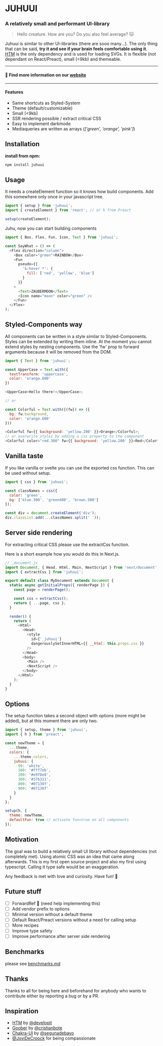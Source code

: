 # JUHUUI

### A relatively small and performant UI-library

> Hello creature. How are you? Do you also feel average? 😽

Juhuui is similar to other UI-libraries (there are sooo many...). The only thing that can be said, **try it and see if your brain feels comfortable using it**. [HTM](https://github.com/developit/htm) is the only dependency and is used for loading SVGs. It is flexible (not dependant on React/Preact), small (<9kb) and themeable.

---

#### 🔔 Find more information on our **[website](https://juhuui.com)**

---

#### Features

- Same shortcuts as Styled-System
- Theme (default/customizable)
- Small (<9kb)
- SSR rendering possible / extract critical CSS
- Easy to implement darkmode
- Mediaqueries are written as arrays (_['green', 'orange', 'pink']_)

## Installation

**install from npm:**

```js
npm install juhuui
```

## Usage

It needs a createElement function so it knows how build components. Add this somewhere only once in your javascript tree.

```js
import { setup } from 'juhuui';
import { createElement } from 'react'; // or h from Preact

setup(createElement);
```

Juhu, now you can start building components

```js
import { Box, Flex, Fun, Icon, Text } from 'juhuui';

const SayWhat = () => (
  <Flex direction="column">
    <Box color="green">RAINBOW</Box>
    <Fun
      pseudo={{
        '&:hover *': {
          fill: ['red', 'yellow', 'blue']
        }
      }}
    >
      <Text>ZAUBERMOON</Text>
      <Icon name="moon" color="green" />
    </Fun>
  </Flex>
);
```

## Styled-Components way

All components can be written in a style similar to Styled-Components. Styles can be extended by writing them inline. At the moment you cannot extend styles by nesting components. Use the 'fw' prop to forward arguments because it will be removed from the DOM.

```javascript
import { Text } from 'juhuui';

const UpperCase = Text.with({
  textTransform: 'uppercase',
  color: 'orange.600'
})

<UpperCase>Hello there!</UpperCase>;

// or

const Colorful = Text.with({(fw}) => ({
  bg: fw.background,
  color: 'orange.600'
}))

<Colorful fw={{ background: 'yellow.200' }}>Orange</Colorful>;
// or overwrite styles by adding a css property to the component
<Colorful color="red.300" fw={{ background: 'yellow.200' }}>Red</Colorful>;
```

## Vanilla taste

If you like vanilla or svelte you can use the exported css function. This can be used without setup.

```js
import { css } from 'juhuui';

const classNames = css({
  color: 'green',
  bg: ['blue.300', 'green400', 'brown.500']
});

const div = document.createElement('div');
div.classList.add(...classNames.split(' '));
```

## Server side rendering

For extracting critical CSS please use the extractCss function.

Here is a short example how you would do this in Next.js.

```js
// _document.js
import Document, { Head, Html, Main, NextScript } from 'next/document';
import { extractCss } from 'juhuui';

export default class MyDocument extends Document {
  static async getInitialProps({ renderPage }) {
    const page = renderPage();

    const css = extractCss();
    return { ...page, css };
  }

  render() {
    return (
      <Html>
        <Head>
          <style
            id={'_juhuui'}
            dangerouslySetInnerHTML={{ __html: this.props.css }}
          />
        </Head>
        <body>
          <Main />
          <NextScript />
        </body>
      </Html>
    );
  }
}
```

## Options

The setup function takes a second object with options (more might be added), but at this moment there are only two.

```js
import { setup, theme } from 'juhuui';
import { h } from 'preact';

const newTheme = {
  ...theme,
  colors: {
    ...theme.colors,
    juhuui: {
      50: 'white',
      100: '#fff7eb',
      200: '#e9f8e8',
      300: '#37b311',
      800: '#07130f',
      900: '#07130f'
    }
  }
};

setup(h, {
  theme: newTheme,
  defaultFun: true // activate fun=true on all components
});
```

## Motivation

The goal was to build a relatively small UI library without dependencies (not completely met). Using atomic CSS was an idea that came along afterwards. This is my first open source project and also my first using typescript. Calling it type safe would be an exaggeration.

Any feedback is met with love and curiosity. Have fun! 💚

## Future stuff

- [ ] ForwardRef 🤯 (need help implementing this)
- [ ] Add vendor prefix to options
- [ ] Minimal version without a default theme
- [ ] Default React/Preact versions without a need for calling setup
- [ ] More recipes
- [ ] Improve type safety
- [ ] Improve performance after server side rendering

## Benchmarks

please see [benchmarks.md](/benchmarks.md)

## Thanks

Thanks to all for being here and beforehand for anybody who wants to contribute either by reporting a bug or by a PR.

## Inspiration

- [HTM](https://github.com/developit/htm) by [@developit](https://twitter.com/_developit)
- [Goober](https://github.com/cristianbote/goober) by [@cristianbote](https://twitter.com/cristianbote_)
- [Chakra-UI](https://github.com/chakra-ui/chakra-ui) by [@segunadebayo](https://twitter.com/thesegunadebayo)
- [@JoviDeCroock](https://twitter.com/jovidec) for being compassionate
